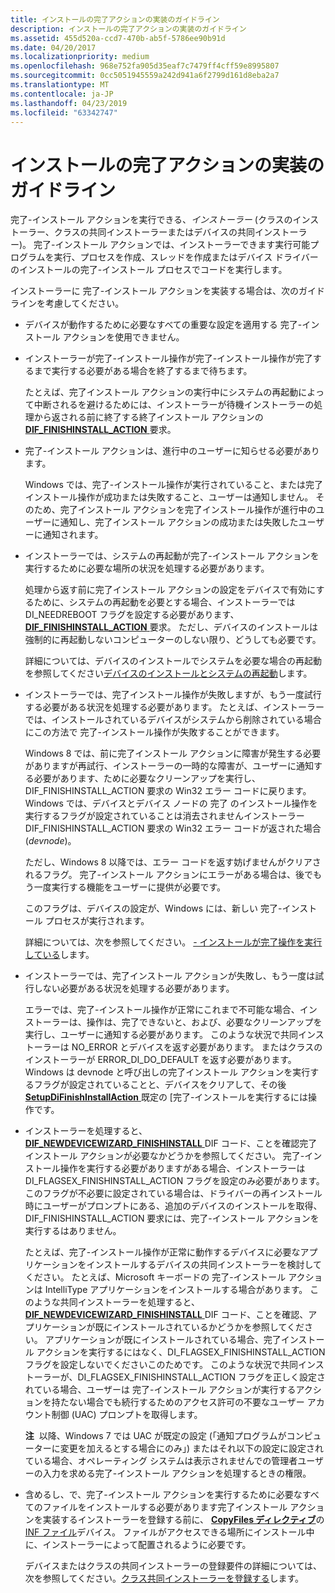 ```yaml
---
title: インストールの完了アクションの実装のガイドライン
description: インストールの完了アクションの実装のガイドライン
ms.assetid: 455d520a-ccd7-470b-ab5f-5786ee90b91d
ms.date: 04/20/2017
ms.localizationpriority: medium
ms.openlocfilehash: 968e752fa905d35eaf7c7479ff4cff59e8995807
ms.sourcegitcommit: 0cc5051945559a242d941a6f2799d161d8eba2a7
ms.translationtype: MT
ms.contentlocale: ja-JP
ms.lasthandoff: 04/23/2019
ms.locfileid: "63342747"
---
```

# <a name="guidelines-for-implementing-finish-install-actions"></a>インストールの完了アクションの実装のガイドライン


完了-インストール アクションを実行できる、*インストーラー* (クラスのインストーラー、クラスの共同インストーラーまたはデバイスの共同インストーラー)。 完了-インストール アクションでは、インストーラーできます実行可能プログラムを実行、プロセスを作成、スレッドを作成またはデバイス ドライバーのインストールの完了-インストール プロセスでコードを実行します。

インストーラーに 完了-インストール アクションを実装する場合は、次のガイドラインを考慮してください。

-   デバイスが動作するために必要なすべての重要な設定を適用する 完了-インストール アクションを使用できません。

-   インストーラーが完了-インストール操作が完了-インストール操作が完了するまで実行する必要がある場合を終了するまで待ちます。

    たとえば、完了インストール アクションの実行中にシステムの再起動によって中断されるを避けるためには、インストーラーが待機インストーラーの処理から返される前に終了する終了インストール アクションの[ **DIF_FINISHINSTALL_ACTION** ](https://msdn.microsoft.com/library/windows/hardware/ff543684)要求。

-   完了-インストール アクションは、進行中のユーザーに知らせる必要があります。

    Windows では、完了-インストール操作が実行されていること、または完了インストール操作が成功または失敗すること、ユーザーは通知しません。 そのため、完了インストール アクションを完了インストール操作が進行中のユーザーに通知し、完了インストール アクションの成功または失敗したユーザーに通知されます。

-   インストーラーでは、システムの再起動が完了-インストール アクションを実行するために必要な場所の状況を処理する必要があります。

    処理から返す前に完了インストール アクションの設定をデバイスで有効にするために、システムの再起動を必要とする場合、インストーラーでは DI_NEEDREBOOT フラグを設定する必要があります、 [ **DIF_FINISHINSTALL_ACTION** ](https://msdn.microsoft.com/library/windows/hardware/ff543684)要求。 ただし、デバイスのインストールは強制的に再起動しないコンピューターのしない限り、どうしても必要です。

    詳細については、デバイスのインストールでシステムを必要な場合の再起動を参照してください[デバイスのインストールとシステムの再起動](device-installations-and-system-restarts.md)します。

-   インストーラーでは、完了インストール操作が失敗しますが、もう一度試行する必要がある状況を処理する必要があります。 たとえば、インストーラーでは、インストールされているデバイスがシステムから削除されている場合にこの方法で 完了-インストール操作が失敗することができます。

    Windows 8 では、前に完了インストール アクションに障害が発生する必要がありますが再試行、インストーラーの一時的な障害が、ユーザーに通知する必要があります、ために必要なクリーンアップを実行し、DIF_FINISHINSTALL_ACTION 要求の Win32 エラー コードに戻ります。 Windows では、デバイスとデバイス ノードの 完了 のインストール操作を実行するフラグが設定されていることは消去されませんインストーラー DIF_FINISHINSTALL_ACTION 要求の Win32 エラー コードが返された場合 (*devnode*)。

    ただし、Windows 8 以降では、エラー コードを返す妨げませんがクリアされるフラグ。 完了-インストール アクションにエラーがある場合は、後でもう一度実行する機能をユーザーに提供が必要です。

    このフラグは、デバイスの設定が、Windows には、新しい 完了-インストール プロセスが実行されます。

    詳細については、次を参照してください。 [- インストールが完了操作を実行している](running-finish-install-actions.md)します。

-   インストーラーでは、完了インストール アクションが失敗し、もう一度は試行しない必要がある状況を処理する必要があります。

    エラーでは、完了-インストール操作が正常にこれまで不可能な場合、インストーラーは、操作は、完了できないと、および、必要なクリーンアップを実行し、ユーザーに通知する必要があります。 このような状況で共同インストーラーは NO_ERROR とデバイスを返す必要があります。 またはクラスのインストーラーが ERROR_DI_DO_DEFAULT を返す必要があります。 Windows は devnode と呼び出しの完了インストール アクションを実行するフラグが設定されていることと、デバイスをクリアして、その後[ **SetupDiFinishInstallAction** ](https://msdn.microsoft.com/library/windows/hardware/ff551022)既定の [完了-インストールを実行するには操作です。

-   インストーラーを処理すると、 [ **DIF_NEWDEVICEWIZARD_FINISHINSTALL** ](https://msdn.microsoft.com/library/windows/hardware/ff543702) DIF コード、ことを確認完了インストール アクションが必要なかどうかを参照してください。 完了-インストール操作を実行する必要がありますがある場合、インストーラーは DI_FLAGSEX_FINISHINSTALL_ACTION フラグを設定のみ必要があります。 このフラグが不必要に設定されている場合は、ドライバーの再インストール時にユーザーがプロンプトにある、追加のデバイスのインストールを取得、DIF_FINISHINSTALL_ACTION 要求には、完了-インストール アクションを実行するはありません。

    たとえば、完了-インストール操作が正常に動作するデバイスに必要なアプリケーションをインストールするデバイスの共同インストーラーを検討してください。 たとえば、Microsoft キーボードの 完了-インストール アクションは IntelliType アプリケーションをインストールする場合があります。 このような共同インストーラーを処理すると、 [ **DIF_NEWDEVICEWIZARD_FINISHINSTALL** ](https://msdn.microsoft.com/library/windows/hardware/ff543702) DIF コード、ことを確認、アプリケーションが既にインストールされているかどうかを参照してください。 アプリケーションが既にインストールされている場合、完了インストール アクションを実行するにはなく、DI_FLAGSEX_FINISHINSTALL_ACTION フラグを設定しないでくださいこのためです。 このような状況で共同インストーラーが、DI_FLAGSEX_FINISHINSTALL_ACTION フラグを正しく設定されている場合、ユーザーは 完了-インストール アクションが実行するアクションを持たない場合でも続行するためのアクセス許可の不要なユーザー アカウント制御 (UAC) プロンプトを取得します。

    **注**  以降、Windows 7 では UAC が既定の設定 (「通知プログラムがコンピューターに変更を加えるとする場合にのみ」) またはそれ以下の設定に設定されている場合、オペレーティング システムは表示されませんでの管理者ユーザーの入力を求める完了-インストール アクションを処理するときの権限。

     

-   含めるし、で、完了-インストール アクションを実行するために必要なすべてのファイルをインストールする必要があります完了インストール アクションを実装するインストーラーを登録する前に、 [ **CopyFiles ディレクティブ**](inf-copyfiles-directive.md)の[INF ファイル](inf-files.md)デバイス。 ファイルがアクセスできる場所にインストール中に、インストーラーによって配置されるように必要です。

    デバイスまたはクラスの共同インストーラーの登録要件の詳細については、次を参照してください。[クラス共同インストーラーを登録する](registering-a-class-co-installer.md)します。

 

 





